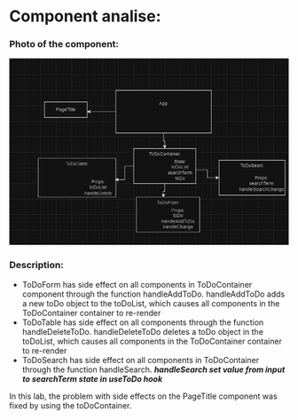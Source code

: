 # Component analise:
### Photo of the component:
![img_2.png](img_2.png)


### Description:
- ToDoForm has side effect on all components in ToDoContainer component through the function handleAddToDo. handleAddToDo adds a new toDo object
  to the toDoList, which causes all components in the ToDoContainer container to re-render
- ToDoTable has side effect on all components through the function handleDeleteToDo. handleDeleteToDo deletes
  a toDo object in the toDoList, which causes all components in the ToDoContainer container to re-render
- ToDoSearch has side effect on all components in ToDoContainer through the function handleSearch. _**handleSearch set value from input to searchTerm state in useToDo hook**_

In this lab, the problem with side effects on the PageTitle component was fixed by using the toDoContainer.
